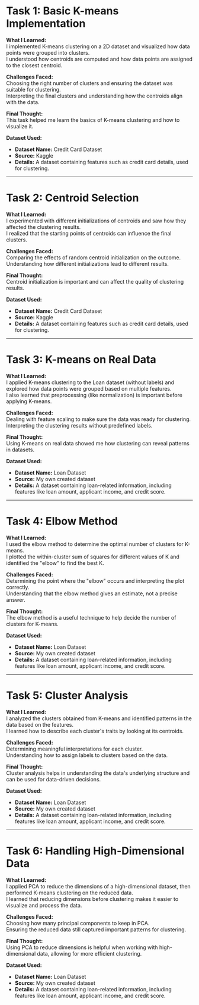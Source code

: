 # Task 1: Basic K-means Implementation  
**What I Learned:**  
I implemented K-means clustering on a 2D dataset and visualized how data points were grouped into clusters.  
I understood how centroids are computed and how data points are assigned to the closest centroid.

**Challenges Faced:**  
Choosing the right number of clusters and ensuring the dataset was suitable for clustering.  
Interpreting the final clusters and understanding how the centroids align with the data.

**Final Thought:**  
This task helped me learn the basics of K-means clustering and how to visualize it.

**Dataset Used:**  
- **Dataset Name:** Credit Card Dataset  
- **Source:** Kaggle  
- **Details:** A dataset containing features such as credit card details, used for clustering.

---

# Task 2: Centroid Selection  
**What I Learned:**  
I experimented with different initializations of centroids and saw how they affected the clustering results.  
I realized that the starting points of centroids can influence the final clusters.

**Challenges Faced:**  
Comparing the effects of random centroid initialization on the outcome.  
Understanding how different initializations lead to different results.

**Final Thought:**  
Centroid initialization is important and can affect the quality of clustering results.

**Dataset Used:**  
- **Dataset Name:** Credit Card Dataset  
- **Source:** Kaggle  
- **Details:** A dataset containing features such as credit card details, used for clustering.

---

# Task 3: K-means on Real Data  
**What I Learned:**  
I applied K-means clustering to the Loan dataset (without labels) and explored how data points were grouped based on multiple features.  
I also learned that preprocessing (like normalization) is important before applying K-means.

**Challenges Faced:**  
Dealing with feature scaling to make sure the data was ready for clustering.  
Interpreting the clustering results without predefined labels.

**Final Thought:**  
Using K-means on real data showed me how clustering can reveal patterns in datasets.

**Dataset Used:**  
- **Dataset Name:** Loan Dataset  
- **Source:** My own created dataset  
- **Details:** A dataset containing loan-related information, including features like loan amount, applicant income, and credit score.

---

# Task 4: Elbow Method  
**What I Learned:**  
I used the elbow method to determine the optimal number of clusters for K-means.  
I plotted the within-cluster sum of squares for different values of K and identified the "elbow" to find the best K.

**Challenges Faced:**  
Determining the point where the "elbow" occurs and interpreting the plot correctly.  
Understanding that the elbow method gives an estimate, not a precise answer.

**Final Thought:**  
The elbow method is a useful technique to help decide the number of clusters for K-means.

**Dataset Used:**  
- **Dataset Name:** Loan Dataset  
- **Source:** My own created dataset  
- **Details:** A dataset containing loan-related information, including features like loan amount, applicant income, and credit score.

---

# Task 5: Cluster Analysis  
**What I Learned:**  
I analyzed the clusters obtained from K-means and identified patterns in the data based on the features.  
I learned how to describe each cluster's traits by looking at its centroids.

**Challenges Faced:**  
Determining meaningful interpretations for each cluster.  
Understanding how to assign labels to clusters based on the data.

**Final Thought:**  
Cluster analysis helps in understanding the data's underlying structure and can be used for data-driven decisions.

**Dataset Used:**  
- **Dataset Name:** Loan Dataset  
- **Source:** My own created dataset  
- **Details:** A dataset containing loan-related information, including features like loan amount, applicant income, and credit score.

---

# Task 6: Handling High-Dimensional Data  
**What I Learned:**  
I applied PCA to reduce the dimensions of a high-dimensional dataset, then performed K-means clustering on the reduced data.  
I learned that reducing dimensions before clustering makes it easier to visualize and process the data.

**Challenges Faced:**  
Choosing how many principal components to keep in PCA.  
Ensuring the reduced data still captured important patterns for clustering.

**Final Thought:**  
Using PCA to reduce dimensions is helpful when working with high-dimensional data, allowing for more efficient clustering.

**Dataset Used:**  
- **Dataset Name:** Loan Dataset  
- **Source:** My own created dataset  
- **Details:** A dataset containing loan-related information, including features like loan amount, applicant income, and credit score.

